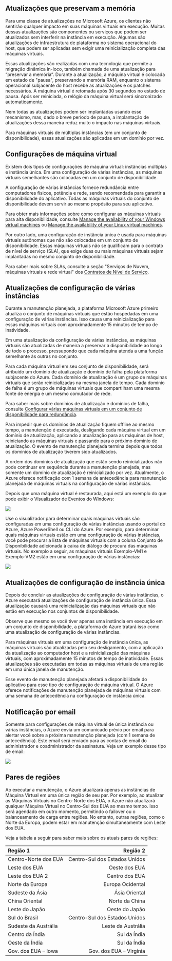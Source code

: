 

## Atualizações que preservam a memória

Para uma classe de atualizações no Microsoft Azure, os clientes não sentirão qualquer impacto em suas máquinas virtuais em execução. Muitas dessas atualizações são componentes ou serviços que podem ser atualizados sem interferir na instância em execução. Algumas são atualizações de infraestrutura de plataforma no sistema operacional do host, que podem ser aplicadas sem exigir uma reinicialização completa das máquinas virtuais.

Essas atualizações são realizadas com uma tecnologia que permite a migração dinâmica in-loco, também chamada de uma atualização para “preservar a memória”. Durante a atualização, a máquina virtual é colocada em estado de "pausa", preservando a memória RAM, enquanto o sistema operacional subjacente do host recebe as atualizações e os patches necessários. A máquina virtual é retomada após 30 segundos no estado de pausa. Após ser reiniciada, o relógio da máquina virtual será sincronizado automaticamente.

Nem todas as atualizações podem ser implantadas usando esse mecanismo, mas, dado o breve período de pausa, a implantação de atualizações dessa maneira reduz muito o impacto nas máquinas virtuais.

Para máquinas virtuais de múltiplas instâncias (em um conjunto de disponibilidade), essas atualizações são aplicadas em um domínio por vez.

## Configurações de máquina virtual

Existem dois tipos de configurações de máquina virtual: instâncias múltiplas e instância única. Em uma configuração de várias instâncias, as máquinas virtuais semelhantes são colocadas em um conjunto de disponibilidade.

A configuração de várias instâncias fornece redundância entre computadores físicos, potência e rede, sendo recomendada para garantir a disponibilidade do aplicativo. Todas as máquinas virtuais do conjunto de disponibilidade devem servir ao mesmo propósito para seu aplicativo.

Para obter mais informações sobre como configurar as máquinas virtuais para alta disponibilidade, consulte [Manage the availability of your Windows virtual machines](../articles/virtual-machines/virtual-machines-windows-manage-availability.md) ou [Manage the availability of your Linux virtual machines](../articles/virtual-machines/virtual-machines-linux-manage-availability.md).

Por outro lado, uma configuração de instância única é usada para máquinas virtuais autônomas que não são colocadas em um conjunto de disponibilidade. Essas máquinas virtuais não se qualificam para o contrato de nível de serviço (SLA), que exige duas ou mais máquinas virtuais sejam implantadas no mesmo conjunto de disponibilidade.

Para saber mais sobre SLAs, consulte a seção "Serviços de Nuvem, máquinas virtuais e rede virtual" dos [Contratos de Nível de Serviço](https://azure.microsoft.com/support/legal/sla/).


## Atualizações de configuração de várias instâncias

Durante a manutenção planejada, a plataforma Microsoft Azure primeiro atualiza o conjunto de máquinas virtuais que estão hospedadas em uma configuração de várias instâncias. Isso causa uma reinicialização para essas máquinas virtuais com aproximadamente 15 minutos de tempo de inatividade.

Em uma atualização da configuração de várias instâncias, as máquinas virtuais são atualizadas de maneira a preservar a disponibilidade ao longo de todo o processo, pressupondo que cada máquina atenda a uma função semelhante às outras no conjunto.

Para cada máquina virtual em seu conjunto de disponibilidade, será atribuído um domínio de atualização e domínio de falha pela plataforma subjacente do Azure. Cada domínio de atualização é um grupo de máquinas virtuais que serão reinicializadas na mesma janela de tempo. Cada domínio de falha é um grupo de máquinas virtuais que compartilham uma mesma fonte de energia e um mesmo comutador de rede.

Para saber mais sobre domínios de atualização e domínios de falha, consulte [Configurar várias máquinas virtuais em um conjunto de disponibilidade para redundância](../articles/virtual-machines/virtual-machines-windows-manage-availability.md#configure-multiple-virtual-machines-in-an-availability-set-for-redundancy).

Para impedir que os domínios de atualização fiquem offline ao mesmo tempo, a manutenção é executada, desligando cada máquina virtual em um domínio de atualização, aplicando a atualização para as máquinas de host, reiniciando as máquinas virtuais e passando para o próximo domínio de atualização. O evento de manutenção planejada termina depois que todos os domínios de atualização tiverem sido atualizados.

A ordem dos domínios de atualização que estão sendo reinicializados não pode continuar em sequência durante a manutenção planejada, mas somente um domínio de atualização é reinicializado por vez. Atualmente, o Azure oferece notificação com 1 semana de antecedência para manutenção planejada de máquinas virtuais na configuração de várias instâncias.

Depois que uma máquina virtual é restaurada, aqui está um exemplo do que pode exibir o Visualizador de Eventos do Windows:

<!--Image reference-->
![][image2]

Use o visualizador para determinar quais máquinas virtuais são configuradas em uma configuração de várias instâncias usando o portal do Azure, Azure PowerShell ou CLI do Azure. Por exemplo, para determinar quais máquinas virtuais estão em uma configuração de várias instâncias, você pode procurar a lista de máquinas virtuais com a coluna Conjunto de Disponibilidade adicionada à caixa de diálogo de procura das máquinas virtuais. No exemplo a seguir, as máquinas virtuais Exemplo-VM1 e Exemplo-VM2 estão em uma configuração de várias instâncias:

<!--Image reference-->
![][image4]

## Atualizações de configuração de instância única

Depois de concluir as atualizações de configuração de várias instâncias, o Azure executará atualizações de configuração de instância única. Essa atualização causará uma reinicialização das máquinas virtuais que não estão em execução nos conjuntos de disponibilidade.

Observe que mesmo se você tiver apenas uma instância em execução em um conjunto de disponibilidade, a plataforma do Azure tratará isso como uma atualização de configuração de várias instâncias.

Para máquinas virtuais em uma configuração de instância única, as máquinas virtuais são atualizadas pelo seu desligamento, com a aplicação da atualização ao computador host e a reinicialização das máquinas virtuais, com aproximadamente 15 minutos de tempo de inatividade. Essas atualizações são executadas em todas as máquinas virtuais de uma região em uma única janela de manutenção.

Esse evento de manutenção planejada afetará a disponibilidade do aplicativo para esse tipo de configuração de máquina virtual. O Azure oferece notificações de manutenção planejada de máquinas virtuais com uma semana de antecedência na configuração de instância única.

## Notificação por email

Somente para configurações de máquina virtual de única instância ou várias instâncias, o Azure envia um comunicado prévio por email para alertar você sobre a próxima manutenção planejada (com 1 semana de antecedência). Este email será enviado para as contas de email do administrador e coadministrador da assinatura. Veja um exemplo desse tipo de email:

<!--Image reference-->
![][image1]

## Pares de regiões

Ao executar a manutenção, o Azure atualizará apenas as instâncias de Máquina Virtual em uma única região de seu par. Por exemplo, ao atualizar as Máquinas Virtuais no Centro-Norte dos EUA, o Azure não atualizará qualquer Máquina Virtual no Centro-Sul dos EUA ao mesmo tempo. Isso será agendado em outro momento, permitindo o failover ou o balanceamento de carga entre regiões. No entanto, outras regiões, como o Norte da Europa, podem estar em manutenção simultaneamente com Leste dos EUA.

Veja a tabela a seguir para saber mais sobre os atuais pares de regiões:

Região 1 | Região 2
:----- | ------:
Centro-Norte dos EUA | Centro-Sul dos Estados Unidos
Leste dos EUA | Oeste dos EUA
Leste dos EUA 2 | Centro dos EUA
Norte da Europa | Europa Ocidental
Sudeste da Ásia | Ásia Oriental
China Oriental | Norte da China
Leste do Japão | Oeste do Japão
Sul do Brasil | Centro-Sul dos Estados Unidos
Sudeste da Austrália | Leste da Austrália
Centro da Índia | Sul da Índia
Oeste da Índia | Sul da Índia
Gov. dos EUA – Iowa | Gov. dos EUA – Virgínia

<!--Anchors-->
[image1]: ./media/virtual-machines-common-planned-maintenance/vmplanned1.png
[image2]: ./media/virtual-machines-common-planned-maintenance/EventViewerPostReboot.png
[image3]: ./media/virtual-machines-planned-maintenance/RegionPairs.PNG
[image4]: ./media/virtual-machines-common-planned-maintenance/AvailabilitySetExample.png


<!--Link references-->
[Virtual Machines Manage Availability]: ../articles/virtual-machines/virtual-machines-windows-hero-tutorial.md

[Understand planned versus unplanned maintenance]: ../articles/virtual-machines/virtual-machines-windows-manage-availability.md#Understand-planned-versus-unplanned-maintenance/

